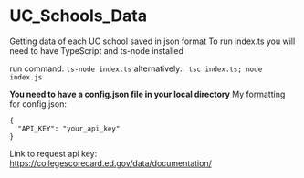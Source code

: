 # UC_Schools_Data
Getting data of each UC school saved in json format
To run index.ts you will need to have TypeScript and ts-node installed


run command: ``` ts-node index.ts ```
alternatively: ``` tsc index.ts; node index.js```

**You need to have a config.json file in your local directory**
My formatting for config.json:
```
{
  "API_KEY": "your_api_key"
}
```

Link to request api key: https://collegescorecard.ed.gov/data/documentation/

